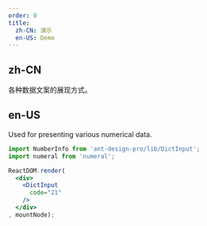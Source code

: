 ```yaml
---
order: 0
title: 
  zh-CN: 演示
  en-US: Demo
---
```


## zh-CN

各种数据文案的展现方式。

## en-US

Used for presenting various numerical data.

````jsx
import NumberInfo from 'ant-design-pro/lib/DictInput';
import numeral from 'numeral';

ReactDOM.render(
  <div>
    <DictInput
      code="21"
    />
  </div>
, mountNode);
````
